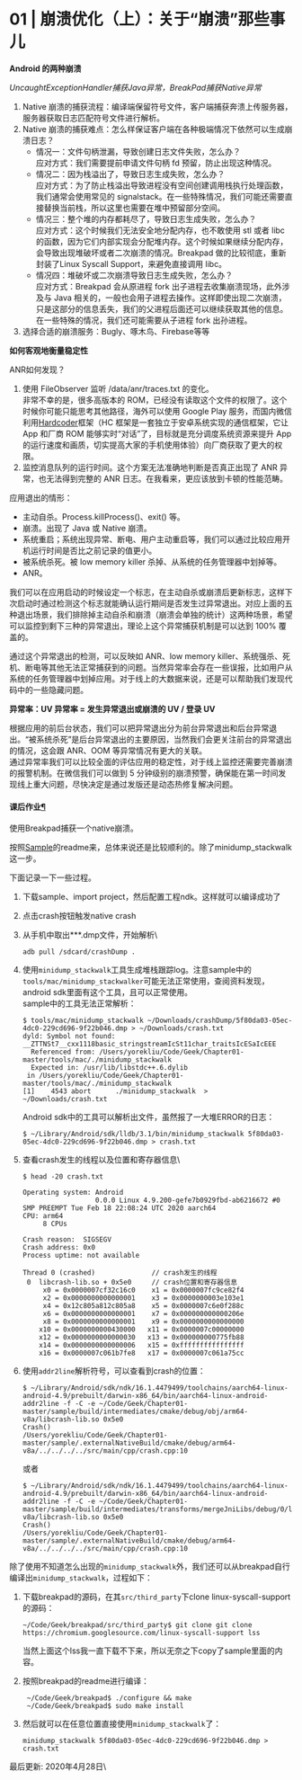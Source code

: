 # 01 | 崩溃优化（上）：关于“崩溃”那些事儿

**Android 的两种崩溃**

_UncaughtExceptionHandler捕获Java异常，BreakPad捕获Native异常_

1. Native 崩溃的捕获流程：编译端保留符号文件，客户端捕获奔溃上传服务器，服务器获取日志匹配符号文件进行解析。
2. Native 崩溃的捕获难点：怎么样保证客户端在各种极端情况下依然可以生成崩溃日志？
   * 情况一：文件句柄泄漏，导致创建日志文件失败，怎么办？\
     应对方式：我们需要提前申请文件句柄 fd 预留，防止出现这种情况。
   * 情况二：因为栈溢出了，导致日志生成失败，怎么办？\
     应对方式：为了防止栈溢出导致进程没有空间创建调用栈执行处理函数，我们通常会使用常见的 signalstack。在一些特殊情况，我们可能还需要直接替换当前栈，所以这里也需要在堆中预留部分空间。
   * 情况三：整个堆的内存都耗尽了，导致日志生成失败，怎么办？\
     应对方式：这个时候我们无法安全地分配内存，也不敢使用 stl 或者 libc 的函数，因为它们内部实现会分配堆内存。这个时候如果继续分配内存，会导致出现堆破坏或者二次崩溃的情况。Breakpad 做的比较彻底，重新封装了Linux Syscall Support，来避免直接调用 libc。
   * 情况四：堆破坏或二次崩溃导致日志生成失败，怎么办？\
     应对方式：Breakpad 会从原进程 fork 出子进程去收集崩溃现场，此外涉及与 Java 相关的，一般也会用子进程去操作。这样即使出现二次崩溃，只是这部分的信息丢失，我们的父进程后面还可以继续获取其他的信息。在一些特殊的情况，我们还可能需要从子进程 fork 出孙进程。
3. 选择合适的崩溃服务：Bugly、啄木鸟、Firebase等等

**如何客观地衡量稳定性**

ANR如何发现？

1. 使用 FileObserver 监听 /data/anr/traces.txt 的变化。\
   非常不幸的是，很多高版本的 ROM，已经没有读取这个文件的权限了。这个时候你可能只能思考其他路径，海外可以使用 Google Play 服务，而国内微信利用[Hardcoder](https://mp.weixin.qq.com/s/9Z8j3Dv\_5jgf7LDQHKA0NQ?)框架（HC 框架是一套独立于安卓系统实现的通信框架，它让 App 和厂商 ROM 能够实时“对话”了，目标就是充分调度系统资源来提升 App 的运行速度和画质，切实提高大家的手机使用体验）向厂商获取了更大的权限。
2. 监控消息队列的运行时间。这个方案无法准确地判断是否真正出现了 ANR 异常，也无法得到完整的 ANR 日志。在我看来，更应该放到卡顿的性能范畴。

应用退出的情形：

* 主动自杀。Process.killProcess()、exit() 等。
* 崩溃。出现了 Java 或 Native 崩溃。
* 系统重启；系统出现异常、断电、用户主动重启等，我们可以通过比较应用开机运行时间是否比之前记录的值更小。
* 被系统杀死。被 low memory killer 杀掉、从系统的任务管理器中划掉等。
* ANR。

我们可以在应用启动的时候设定一个标志，在主动自杀或崩溃后更新标志，这样下次启动时通过检测这个标志就能确认运行期间是否发生过异常退出。对应上面的五种退出场景，我们排除掉主动自杀和崩溃（崩溃会单独的统计）这两种场景，希望可以监控到剩下三种的异常退出，理论上这个异常捕获机制是可以达到 100% 覆盖的。

通过这个异常退出的检测，可以反映如 ANR、low memory killer、系统强杀、死机、断电等其他无法正常捕获到的问题。当然异常率会存在一些误报，比如用户从系统的任务管理器中划掉应用。对于线上的大数据来说，还是可以帮助我们发现代码中的一些隐藏问题。

**异常率：UV 异常率 = 发生异常退出或崩溃的 UV / 登录 UV**

根据应用的前后台状态，我们可以把异常退出分为前台异常退出和后台异常退出。“被系统杀死”是后台异常退出的主要原因，当然我们会更关注前台的异常退出的情况，这会跟 ANR、OOM 等异常情况有更大的关联。\
通过异常率我们可以比较全面的评估应用的稳定性，对于线上监控还需要完善崩溃的报警机制。在微信我们可以做到 5 分钟级别的崩溃预警，确保能在第一时间发现线上重大问题，尽快决定是通过发版还是动态热修复解决问题。

#### 课后作业[¶](https://blog.yorek.xyz/android/paid/master/crash\_1/#\_1) <a href="#_1" id="_1"></a>

使用Breakpad捕获一个native崩溃。

按照[Sample](https://github.com/AndroidAdvanceWithGeektime/Chapter01)的readme来，总体来说还是比较顺利的。除了minidump\_stackwalk这一步。

下面记录一下一些过程。

1. 下载sample、import project，然后配置工程ndk。这样就可以编译成功了
2. 点击crash按钮触发native crash
3.  从手机中取出\*\*\*.dmp文件，开始解析\


    ```
    adb pull /sdcard/crashDump .
    ```
4.  使用`minidump_stackwalk`工具生成堆栈跟踪log。注意sample中的`tools/mac/minidump_stackwalker`可能无法正常使用，查阅资料发现，android sdk里面有这个工具，且可以正常使用。\
    sample中的工具无法正常解析：

    ```
    $ tools/mac/minidump_stackwalk ~/Downloads/crashDump/5f80da03-05ec-4dc0-229cd696-9f22b046.dmp > ~/Downloads/crash.txt
    dyld: Symbol not found: __ZTTNSt7__cxx1118basic_stringstreamIcSt11char_traitsIcESaIcEEE
      Referenced from: /Users/yorekliu/Code/Geek/Chapter01-master/tools/mac/./minidump_stackwalk
      Expected in: /usr/lib/libstdc++.6.dylib
     in /Users/yorekliu/Code/Geek/Chapter01-master/tools/mac/./minidump_stackwalk
    [1]    4543 abort      ./minidump_stackwalk  > ~/Downloads/crash.txt
    ```

    Android sdk中的工具可以解析出文件，虽然报了一大堆ERROR的日志：

    ```
    $ ~/Library/Android/sdk/lldb/3.1/bin/minidump_stackwalk 5f80da03-05ec-4dc0-229cd696-9f22b046.dmp > crash.txt
    ```
5.  查看crash发生的线程以及位置和寄存器信息\


    ```
    $ head -20 crash.txt

    Operating system: Android
                      0.0.0 Linux 4.9.200-gefe7b0929fbd-ab6216672 #0 SMP PREEMPT Tue Feb 18 22:08:24 UTC 2020 aarch64
    CPU: arm64
         8 CPUs

    Crash reason:  SIGSEGV
    Crash address: 0x0
    Process uptime: not available

    Thread 0 (crashed)              // crash发生的线程
     0  libcrash-lib.so + 0x5e0     // crash位置和寄存器信息  
         x0 = 0x0000007cf32c16c0    x1 = 0x0000007fc9ce82f4
         x2 = 0x0000000000000001    x3 = 0x0000000003e103e1
         x4 = 0x12c805a812c805a8    x5 = 0x0000007c6e0f288c
         x6 = 0x0000000000000001    x7 = 0x000000000000206e
         x8 = 0x0000000000000001    x9 = 0x0000000000000000
        x10 = 0x0000000000430000   x11 = 0x0000007c00000000
        x12 = 0x0000000000000030   x13 = 0x000000000775fb88
        x14 = 0x0000000000000006   x15 = 0xffffffffffffffff
        x16 = 0x0000007c061b7fe8   x17 = 0x0000007c061a75cc
    ```
6.  使用`addr2line`解析符号，可以查看到crash的位置：

    ```
    $ ~/Library/Android/sdk/ndk/16.1.4479499/toolchains/aarch64-linux-android-4.9/prebuilt/darwin-x86_64/bin/aarch64-linux-android-addr2line -f -C -e ~/Code/Geek/Chapter01-master/sample/build/intermediates/cmake/debug/obj/arm64-v8a/libcrash-lib.so 0x5e0
    Crash()
    /Users/yorekliu/Code/Geek/Chapter01-master/sample/.externalNativeBuild/cmake/debug/arm64-v8a/../../../../src/main/cpp/crash.cpp:10
    ```

    或者

    ```
    $ ~/Library/Android/sdk/ndk/16.1.4479499/toolchains/aarch64-linux-android-4.9/prebuilt/darwin-x86_64/bin/aarch64-linux-android-addr2line -f -C -e ~/Code/Geek/Chapter01-master/sample/build/intermediates/transforms/mergeJniLibs/debug/0/lib/arm64-v8a/libcrash-lib.so 0x5e0 
    Crash()
    /Users/yorekliu/Code/Geek/Chapter01-master/sample/.externalNativeBuild/cmake/debug/arm64-v8a/../../../../src/main/cpp/crash.cpp:10
    ```

除了使用不知道怎么出现的`minidump_stackwalk`外，我们还可以从breakpad自行编译出`minidump_stackwalk`，过程如下：

1.  下载breakpad的源码，在其`src/third_party`下clone linux-syscall-support的源码：

    ```
    ~/Code/Geek/breakpad/src/third_party$ git clone git clone https://chromium.googlesource.com/linux-syscall-support lss
    ```

    当然上面这个lss我一直下载不下来，所以无奈之下copy了sample里面的内容。
2.  按照breakpad的readme进行编译：

    ```
     ~/Code/Geek/breakpad$ ./configure && make
     ~/Code/Geek/breakpad$ sudo make install 
    ```
3.  然后就可以在任意位置直接使用`minidump_stackwalk`了：

    ```
    minidump_stackwalk 5f80da03-05ec-4dc0-229cd696-9f22b046.dmp > crash.txt
    ```

最后更新: 2020年4月28日\
